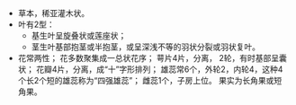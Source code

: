 * 草本，稀亚灌木状。
* 叶有2型：
  * 基生叶呈旋叠状或莲座状；
  * 茎生叶基部抱茎或半抱茎，或呈深浅不等的羽状分裂或羽状复叶。
* 花常两性；
花多数聚集成一总状花序；
萼片4片，分离， 2轮，有时基部呈囊状；
花瓣4片，分离，成“十”字形排列；
雄蕊常6个，外轮2，内轮4，这种4个长2个短的雄蕊称为“四强雄蕊”；
雌蕊1个，子房上位。
果实为长角果或短角果。
